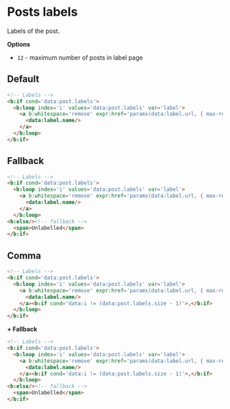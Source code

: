 <!--
@@@title:Posts labels@@@
@@@section:Snippets@@@
-->

# Posts labels

Labels of the post.

**Options**

- `12` - maximum number of posts in label page


## Default

```html
<!-- Labels -->
<b:if cond='data:post.labels'>
  <b:loop index='i' values='data:post.labels' var='label'>
    <a b:whitespace='remove' expr:href='params(data:label.url, { max-results: "12" })' expr:title='data:label.name'>
      <data:label.name/>
    </a>
  </b:loop>
</b:if>
```


## Fallback

```html
<!-- Labels -->
<b:if cond='data:post.labels'>
  <b:loop index='i' values='data:post.labels' var='label'>
    <a b:whitespace='remove' expr:href='params(data:label.url, { max-results: "12" })' expr:title='data:label.name'>
      <data:label.name/>
    </a>
  </b:loop>
<b:else/><!-- fallback -->
  <span>Unlabelled</span>
</b:if>
```


## Comma

```html
<!-- Labels -->
<b:if cond='data:post.labels'>
  <b:loop index='i' values='data:post.labels' var='label'>
    <a b:whitespace='remove' expr:href='params(data:label.url, { max-results: "12" })' expr:title='data:label.name'>
      <data:label.name/>
    </a><b:if cond='data:i != (data:post.labels.size - 1)'>,</b:if>
  </b:loop>
</b:if>
```

**+ Fallback**

```html
<!-- Labels -->
<b:if cond='data:post.labels'>
  <b:loop index='i' values='data:post.labels' var='label'>
    <a b:whitespace='remove' expr:href='params(data:label.url, { max-results: "12" })' expr:title='data:label.name'>
      <data:label.name/>
    </a><b:if cond='data:i != (data:post.labels.size - 1)'>,</b:if>
  </b:loop>
<b:else/><!-- fallback -->
  <span>Unlabelled</span>
</b:if>
```
